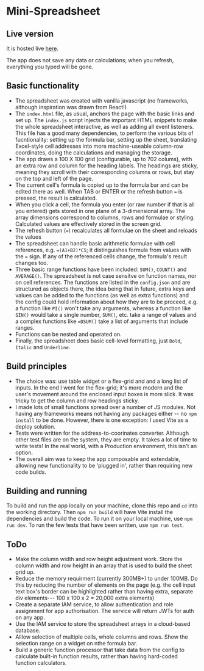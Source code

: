 # Mini-Spreadsheet

## Live version

It is hosted live [here](https://mini-spreadsheet.netlify.app/).

The app does not save any data or calculations; when you refresh, everything you
typed will be gone.

## Basic functionality

- The spreadsheet was created with vanilla javascript (no frameworks, although
inspiration was drawn from React!)
- The `index.html` file, as usual, anchors the page with the basic links and
set up. The `index.js` script injects the important HTML snippets to make the
whole spreadsheet interactive, as well as adding all event listeners. This file
has a good many dependencies, to perform the various bits of fucntionality:
setting up the formula bar, setting up the sheet, translating Excel-style cell
addresses into more machine-useable column-row coordinates, doing the
calculations and managing the storage.
- The app draws a 100 X 100 grid (configurable, up to 702 colums), with an extra
row and column for the heading labels. The headings are sticky, meaning they
scroll with their corresponding columns or rows, but stay on the top and left of
the page.
- The current cell's formula is copied up to the formula bar and can be edited
there as well. When TAB or ENTER or the refresh button ` = ` is pressed, the
result is calculated.
- When you click a cell, the formula you enter (or raw number if that is all you
entered) gets stored in one plane of a 3-dimensional array. The array dimensions
correspond to columns, rows and formulae or styling. Calculated values are
effectively stored in the screen grid.
- The refresh button (` = `) recalculates all formulae on the sheet and reloads
the values
- The spreadsheet can handle basic arithmetic formulae with cell references,
e.g. `=(A1+B2)*C5`; it distinguishes formula from values with the `=` sign. If
any of the referenced cells change, the formula's result changes too.
- Three basic range functions have been included: `SUM()`, `COUNT()` and
`AVERAGE()`. The spreadsheet is not case sensitve on function names, nor on cell
references. The functions are listed in the `config.json` and are structured as
objects there, the idea being that in future, extra keys and values can be added
to the functions (as well as extra functions) and the config could hold
information about how they are to be proceed, e.g. a function like `PI()` won't
take any arguments, whereas a function like `SIN()` would take a single number,
`SUM()`, etc. take a range of values and a complex functions like `=DSUM()` take
a list of arguments that include ranges.
- Functions can be nested and operated on.
- Finally, the spreadsheet does basic cell-level formatting, just `Bold`,
`Italic` and `Underline`.

## Build principles

- The choice was: use table widget or a flex-grid and and a long list of inputs.
In the end I went for the flex-grid; it's more modern and the user's movement
around the enclosed input boxes is more slick. It was tricky to get the column
and row headings sticky.
- I made lots of small functions spread over a number of JS modules. Not having
any frameworks means not having any packages either -- no `npm install` to be
done. However, there is one exception: I used Vite as a deploy solution.
- Tests were written for the address-to-coorinates converter. Although other
test files are on the system, they are empty. It takes a lot of time to write
tests! In the real world, with a Production environment, this isn't an option.
- The overall aim was to keep the app composable and extendable, allowing new
functionality to be 'plugged in', rather than requiring new code builds.

## Building and running

To build and run the app locally on your machine, clone this repo and `cd` into
the working directory. Then `npm run build` will have Vite install the
dependencies and build the code. To run it on your local machine, use
`npm run dev`. To run the few tests that have been written, use `npm run test`.

## ToDo

- Make the column width and row height adjustment work. Store the column
  width and row height in an array that is used to build the sheet grid up.
- Reduce the memory requirment (currently 300MB+) to under 100MB. Do this by
  reducing the number of elements on the page (e.g. the cell input text box's
  border can be highlighted rather than having extra, separate div elements---
  100 x 100 x 2 = 20,000 extra elements)
- Create a separate IAM service, to allow authentication and role assignment
  for app authorisation. The service will return JWTs for auth on any app.
- Use the IAM service to store the spreadsheet arrays in a cloud-based database.
- Alllow selection of multiple cells, whole columns and rows. Show the
  selection range on a widget on nthe formula bar.
- Build a generic function processor that take data from the config to 
  calculate built-in function results, rather than having hard-coded function
  calculators.

